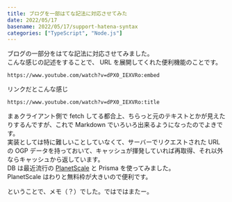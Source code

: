 ```yaml
---
title: ブログを一部はてな記法に対応させてみた
date: 2022/05/17
basename: 2022/05/17/support-hatena-syntax
categories: ["TypeScript", "Node.js"]
---
```


ブログの一部分をはてな記法に対応させてみました。  
こんな感じの記述をすることで、 URL を展開してくれた便利機能のことです。

```
https://www.youtube.com/watch?v=dPX0_IEXVRo:embed
```

[](https://www.youtube.com/watch?v=dPX0_IEXVRo:embed)


[](https://github.com/mika-f/natsuneko.blog:embed)

リンクだとこんな感じ

```
https://www.youtube.com/watch?v=dPX0_IEXVRo:title
```

[](https://www.youtube.com/watch?v=dPX0_IEXVRo:title)

まぁクライアント側で fetch してる都合上、ちらっと元のテキストとかが見えたりするんですが、これで Markdown でいろいろ出来るようになったのでよきです。  
実装としては特に難しいことしていなくて、サーバーでリクエストされた URL の OGP データを持っておいて、キャッシュが揮発していれば再取得、それ以外ならキャッシュから返しています。  
DB は最近流行の [PlanetScale](https://planetscale.com/) と Prisma を使ってみました。  
PlanetScale はわりと無料枠が大きいので便利です。

ということで、メモ（？）でした。ではではまたー。
